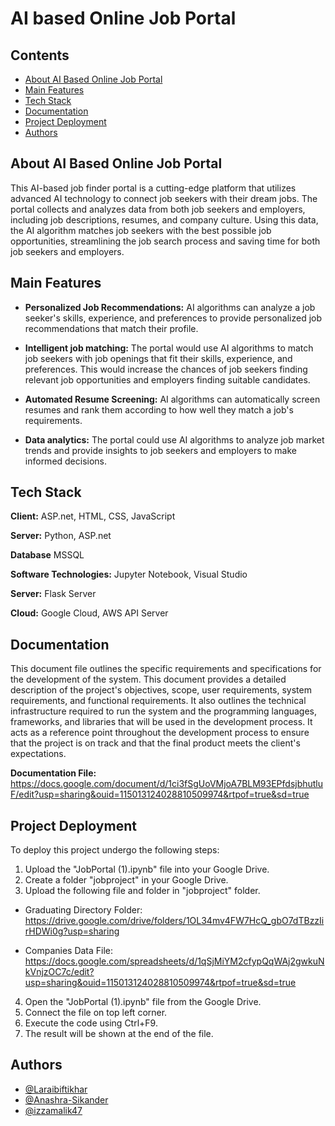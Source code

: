 
# AI based Online Job Portal

## Contents
- [About AI Based Online Job Portal](#about-ai-based-online-job-portal)
- [Main Features](#main-features)
- [Tech Stack](#tach-stack)
- [Documentation](#documentation)
- [Project Deployment](#project-deployment)
- [Authors](#authors)
## About AI Based Online Job Portal
This AI-based job finder portal is a cutting-edge platform that utilizes advanced AI technology to connect job seekers with their dream jobs. The portal collects and analyzes data from both job seekers and employers, including job descriptions, resumes, and company culture. Using this data, the AI algorithm matches job seekers with the best possible job opportunities, streamlining the job search process and saving time for both job seekers and employers.

## Main Features

- **Personalized Job Recommendations:** AI algorithms can analyze a job seeker's skills, experience, and preferences to provide personalized job recommendations that match their profile.

- **Intelligent job matching:** The portal would use AI algorithms to match job seekers with job openings that fit their skills, experience, and preferences. This would increase the chances of job seekers finding relevant job opportunities and employers finding suitable candidates.

- **Automated Resume Screening:** AI algorithms can automatically screen resumes and rank them according to how well they match a job's requirements.

- **Data analytics:** The portal could use AI algorithms to analyze job market trends and provide insights to job seekers and employers to make informed decisions.






## Tech Stack

**Client:** ASP.net, HTML, CSS, JavaScript

**Server:** Python, ASP.net

**Database** MSSQL

**Software Technologies:** Jupyter Notebook, Visual Studio

**Server:** Flask Server

**Cloud:** Google Cloud, AWS API Server


## Documentation

This document file outlines the specific requirements and specifications for the development of the system. This document provides a detailed description of the project's objectives, scope, user requirements, system requirements, and functional requirements. It also outlines the technical infrastructure required to run the system and the programming languages, frameworks, and libraries that will be used in the development process. It acts as a reference point throughout the development process to ensure that the project is on track and that the final product meets the client's expectations.

**Documentation File:** https://docs.google.com/document/d/1ci3fSgUoVMjoA7BLM93EPfdsjbhutluF/edit?usp=sharing&ouid=115013124028810509974&rtpof=true&sd=true


## Project Deployment

To deploy this project undergo the following steps:

1. Upload the "JobPortal (1).ipynb" file into your Google Drive.
2. Create a folder "jobproject" in your Google Drive.
3. Upload the following file and folder in "jobproject" folder.

- Graduating Directory Folder: https://drive.google.com/drive/folders/1OL34mv4FW7HcQ_gbO7dTBzzIirHDWi0g?usp=sharing

- Companies Data File: https://docs.google.com/spreadsheets/d/1qSjMiYM2cfypQqWAj2gwkuNkVnjzOC7c/edit?usp=sharing&ouid=115013124028810509974&rtpof=true&sd=true

4. Open the "JobPortal (1).ipynb" file from the Google Drive.
5. Connect the file on top left corner.
6. Execute the code using Ctrl+F9.
7. The result will be shown at the end of the file.


## Authors

- [@Laraibiftikhar](https://github.com/Laraibiftikhar)
- [@Anashra-Sikander](https://github.com/Anashra-Sikander)
- [@izzamalik47](https://github.com/izzamalik47)
